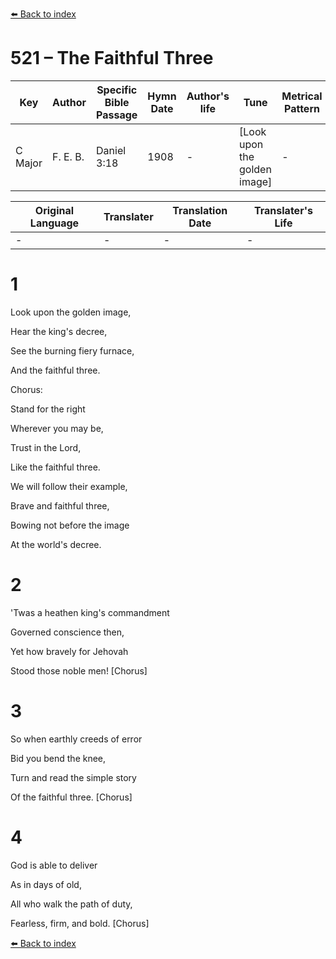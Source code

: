[⬅️ Back to index](../README.md)

# 521 – The Faithful Three

Key | Author   | Specific Bible Passage     |Hymn Date |Author's life |Tune |Metrical Pattern   |Composer/Source
-- | --------- | ---------------------------|----------|--------------|-----|-------------------|-------------  
C Major |F. E. B. |Daniel 3:18 |1908 |- |[Look upon the golden image] |- |F. E. Belden

Original Language | Translater | Translation Date   | Translater's Life  
----------------- | --------- | --------------------|-------------     
\- |- |- |-




# 1

Look upon the golden image,

Hear the king's decree,

See the burning fiery furnace,

And the faithful three.



Chorus:

Stand for the right

Wherever you may be,

Trust in the Lord,

Like the faithful three.

We will follow their example,

Brave and faithful three,

Bowing not before the image

At the world's decree.



# 2

'Twas a heathen king's commandment

Governed conscience then,

Yet how bravely for Jehovah

Stood those noble men!  [Chorus]



# 3

So when earthly creeds of error

Bid you bend the knee,

Turn and read the simple story

Of the faithful three.  [Chorus]



# 4

God is able to deliver

As in days of old,

All who walk the path of duty,

Fearless, firm, and bold.  [Chorus]

[⬅️ Back to index](../README.md)
